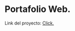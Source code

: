 # Portafolio Web.

Link del proyecto: [Click.]([https://github.com/angular/angular-cli](https://nicolasvlaeminch.github.io//Angular-FrontEnd/#contact))

